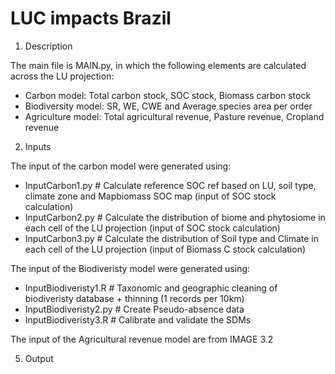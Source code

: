 # LUC impacts Brazil
1. Description

The main file is MAIN.py, in which the following elements are calculated across the LU projection:
- Carbon model: Total carbon stock, SOC stock, Biomass carbon stock
- Biodiversity model: SR, WE, CWE and Average species area per order
- Agriculture model: Total agricultural revenue, Pasture revenue, Cropland revenue

2. Inputs

The input of the carbon model were generated using:
- InputCarbon1.py         # Calculate reference SOC ref based on LU, soil type, climate zone and Mapbiomass SOC map (input of SOC stock calculation)
- InputCarbon2.py         # Calculate the distribution of biome and phytosiome in each cell of the LU projection (input of SOC stock calculation)
- InputCarbon3.py         # Calculate the distribution of Soil type and Climate in each cell of the LU projection (input of Biomass C stock calculation)

The input of the Biodiveristy model were generated using: 
- InputBiodiveristy1.R             # Taxonomic and geographic cleaning of biodiveristy database + thinning (1 records per 10km)
- InputBiodiveristy2.py            # Create Pseudo-absence data
- InputBiodiveristy3.R             # Calibrate and validate the SDMs

The input  of the Agricultural revenue model are from IMAGE 3.2

5. Output






